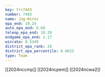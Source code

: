 ```yaml
---
key: frc7443
number: 7443
name: Jag-Wires
epa_end: 19.24
auto_epa_end: 6.68
teleop_epa_end: 10.39
endgame_epa_end: 2.17
winrate: 0.5349
district_epa_rank: 26
district_epa_percentile: 0.6623
type: Team
---
```

[[2024nccmp]]
[[2024ncpem]]
[[2024ncwa2]]
